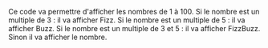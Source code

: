Ce code va permettre d'afficher les nombres de 1 à 100.
Si le nombre est un multiple de 3 : il va afficher Fizz.
Si le nombre est un multiple de 5 : il va afficher Buzz.
Si le nombre est un multiple de 3 et 5 : il va afficher FizzBuzz.
Sinon il va afficher le nombre.
